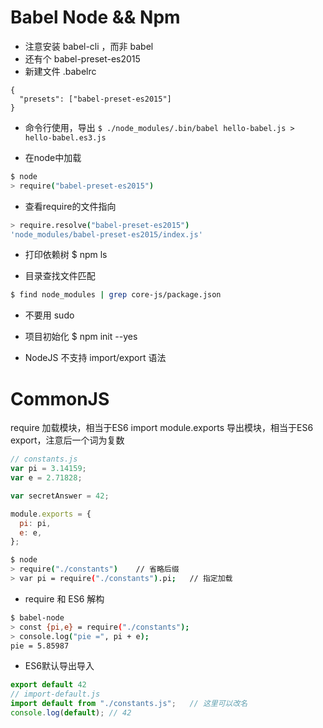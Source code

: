 # Babel Node && Npm

* 注意安装 babel-cli ，而非 babel
* 还有个 babel-preset-es2015
* 新建文件 .babelrc 
```
{
  "presets": ["babel-preset-es2015"]
}
```
* 命令行使用，导出
`$ ./node_modules/.bin/babel hello-babel.js > hello-babel.es3.js`

* 在node中加载
```bash
$ node
> require("babel-preset-es2015")
```

* 查看require的文件指向
```bash
> require.resolve("babel-preset-es2015")
'node_modules/babel-preset-es2015/index.js'
```

* 打印依赖树
$ npm ls

* 目录查找文件匹配
```bash
$ find node_modules | grep core-js/package.json
```

* 不要用 sudo
* 项目初始化
$ npm init --yes

* NodeJS 不支持 import/export 语法

# CommonJS
require 加载模块，相当于ES6 import
module.exports 导出模块，相当于ES6 export，注意后一个词为复数

```js
// constants.js
var pi = 3.14159;
var e = 2.71828;

var secretAnswer = 42;

module.exports = {
  pi: pi,
  e: e,
};
```
```bash
$ node
> require("./constants")    // 省略后缀
> var pi = require("./constants").pi;   // 指定加载
```

* require 和 ES6 解构
```bash
$ babel-node
> const {pi,e} = require("./constants");
> console.log("pie =", pi + e);
pie = 5.85987
```

* ES6默认导出导入
```js
export default 42
// import-default.js
import default from "./constants.js";   // 这里可以改名
console.log(default); // 42
```
